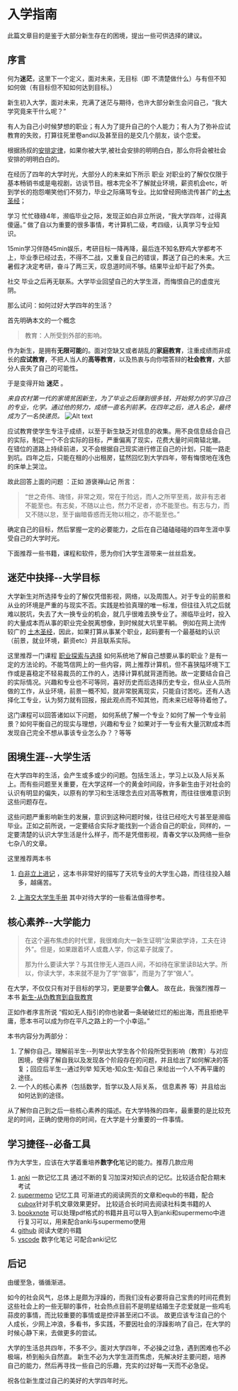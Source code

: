 # 入学指南
此篇文章目的是鉴于大部分新生存在的困境，提出一些可供选择的建议。
## 序言

何为**迷茫**，这里下一个定义，面对未来，无目标（即 不清楚做什么）与有但不知如何做（有目标但不知如何达到目标。）
  
新生初入大学，面对未来，充满了迷茫与期待，也许大部分新生会问自己，“我大学究竟来干什么呢？”

有人为自己小时候梦想的职业；有人为了提升自己的个人能力；有人为了弥补应试教育的失败，打算往死里卷and以及甚至目的是交几个朋友，谈个恋爱。

根据扬叔的[安排定律](https://zhuanlan.zhihu.com/p/362392710)，如果你被大学,被社会安排的明明白白，那么你将会被社会安排的明明白白的。

在经历了四年的大学时光，大部分人的未来如下所示
  职业   对职业的了解仅仅限于基本畅销书或是电视剧，访谈节目。根本完全不了解就业环境，薪资机会etc，听到学长的抱怨嘲笑他们不努力，毕业之际痛骂专业。比如曾经网络流传甚广的[土木圣经](https://tieba.baidu.com/p/6172715724)；

  学习   忙忙碌碌4年，濒临毕业之际，发现正如白非立所说，“我大学四年，过得真傻逼。” 做了自以为重要的很多事情，考计算机二级，考四级，认真学习专业知识。
  
  15min学习伴随45min娱乐，考研目标一降再降，最后连不知名野鸡大学都考不上，毕业季已经过去，不得不二战，又重复自己的错误，葬送了自己的未来。大三暑假才决定考研，奋斗了两三天，叹息道时间不够。结果毕业却干起了外卖。

  社交  毕业之后再无联系。大学毕业回望自己的大学生涯，而悔恨自己的虚度光阴。

那么试问：如何过好大学四年的生活？

首先明确本文的一个概念
> 教育：人所受到外部的影响。
> 
作为新生，是拥有**无限可能**的。面对空缺又或者胡乱的**家庭教育**，注重成绩而非成长的**应试教育**，不把人当人的**高等教育**，以及热衷与向你喂答辩的**社会教育**，大部分人丧失了自己的可能性。

于是变得开始 **迷茫** 。

*来自农村第一代的家境贫困新生，为了毕业之后赚到很多钱，开始努力的学习自己的专业，化学。通过他的努力，成绩一直名列前茅。在四年之后，进入名企，最终成为了一名快递员。*
![Alt text](1697707786849-1.gif)

应试教育使学生专注于成绩，以至于新生缺乏对信息的收集。用不良信息结合自己的实际，制定一个不合实际的目标，严重偏离了现实，花费大量时间南辕北辙。
在错位的道路上持续前进，又不会根据自己现实进行修正自己的计划，只能一路走到坑。四年之后，只能在租的小出租房，猛然回忆到大学四年，带有悔恨地在浅色的床单上哭泣。

故此回答上面的问题 ：正如 游褒禅山记 所言：
> “世之奇伟、瑰怪，非常之观，常在于险远，而人之所罕至焉，故非有志者不能至也。有志矣，不随以止也，然力不足者，亦不能至也。有志与力，而又不随以怠，至于幽暗昏惑而无物以相之，亦不能至也。”

确定自己的目标，然后掌握一定的必要能力，之后在自己磕磕碰碰的四年生涯中享受自己的大学时光。

下面推荐一些书籍，课程和软件，愿为你们大学生涯带来一丝丝启发。

## 迷茫中抉择--大学目标

大学新生对所选择专业的了解仅凭借影视，网络，以及周围人。对于专业的前景和从业的环境是严重的与现实不否。实践是检验真理的唯一标准，但往往入坑之后就难以脱坑，失去了大一换专业的机会，就几乎很难去换专业了。濒临毕业时，投入的大量成本而从事的职业完全脱离想像，到时候就大坑里平躺。
例如在网上流传较广的 [土木圣经](https://tieba.baidu.com/p/6172715724)，因此，如果打算从事某个职业，起码要有一个最基础的认识（前景，就业环境，薪资etc）并且联系实际。

这里推荐一门课程
[职业探索与选择](https://next.xuetangx.com/course/THU07111000433/16906166?channel=i.area.related_search)
如何系统地了解自己想要从事的职业？是有一定的方法论的。不能笃信网上的一些内容，网上推荐计算机，但不喜狭隘环境下工作或是喜稳定不轻易裁员的工作的人，选择计算机就背道而驰。故一定要结合自己的实际情况。兴趣和专业也不可等同，喜好历史而后选择历史专业，但从业人员所做的工作，从业环境，前景一概不知，就非常脱离现实，只能自讨苦吃。还有人选择化工专业，认为努力就有回报，报此观点而不知其他，而未来已经等待着他了。

这门课程可以回答诸如以下问题，
如何系统了解一个专业？如何了解一个专业前景？如何平衡自己的现实与理想，兴趣和专业？如果对于一专业有大量沉默成本而发现自己完全不想从事该专业怎么办？？等等

## 困境生涯--大学生活

在大学四年的生活，会产生或多或少的问题。包括生活上，学习上以及人际关系上。而有些问题至关重要，在大学这样一个的黄金时间段，许多新生由于对社会的认识有明显的偏失，以原有的学习和生活理念去应对高等教育，而往往很难意识到这些问题存在。

这些问题严重影响新生的发展，意识到这种问题时候，往往已经吃大亏甚至是濒临毕业。正如之前所说，一定要结合实际才能找到一个适合自己的职业，同样的，一定要清楚的认识大学生活是什么样子，而不是凭借影视，青春文学以及网络一些杂七杂八的文章。

这里推荐两本书   
1. [白非立上进记](https://zhuanlan.zhihu.com/p/91072728)  ，这本书非常好的描写了天坑专业的大学生心路，而往往投入越多，越痛苦。

2. [上海交大学生手册](https://survivesjtu.gitbook.io/survivesjtumanual/li-zhi-pian/huan-ying-lai-dao-shang-hai-jiao-tong-da-xue)  其中对待大学的一些看法值得参考。

## 核心素养--大学能力

>在这个遍布焦虑的时代里，我很难向大一新生证明“汝果欲学诗，工夫在诗外”。但是，如果跟着坏人或蠢人学，你这辈子就废了。
>
>那为什么要读大学？与其住惨无人道四人间，不如待在家里读B站大学。所以，你读大学，本来就不是为了学“做事”，而是为了学“做人”。

在大学，不仅仅只有对于目标的学习，更是要学会**做人**。
故在此，我强烈推荐一本书 [新生-从伪教育到自我教育](https://github.com/Anticorianderist/de-vegetable)

正如作者序言所说 “假如无人指引的你也驶着一条破破烂烂的船出海，而且拒绝平庸，愿本书可以成为你在平凡之路上的一个小幸运。”  

本书内容分为两部分：
1. 了解你自己。理解前半生--列举出大学生各个阶段所受到影响（教育）与对应困境，使得了解自我以及发现各个阶段存在的问题，并且给出了如何解决的答复；回应后半生--通过列举 知天地-知众生-知自己 来给出一个人不再平庸的途径。
2. 一个人的核心素养（包括数学，哲学以及人际关系， 信息素养 等）并且给出如何达到的途径。

从了解你自己到之后一些核心素养的描述。在大学特殊的四年，最重要的是比较充足的时间，正确的使用你的时间，在大学是十分重要的一件事情。

## 学习捷径--必备工具

作为大学生，应该在大学着重培养**数字化**笔记的能力。推荐几款应用

1. [anki](https://apps.ankiweb.net/) 一款记忆工具  通过不断的复习加深对知识点的记忆。比较适合配合期末考试
2. [supermemo](https://zhuanlan.zhihu.com/p/352176551) 记忆工具  可渐进式的阅读网页的文章和equb的书籍，配合[cubox](https://cubox.cc/)针对手机文章效果更好。  比较适合长时间去阅读社科类书籍的人
3. [bookxnote](http://www.bookxno)  可以处理pdf格式的书籍并且可以导入到anki和supermemo中进行复习可以，用来配合anki与supermemo使用
4. [github](https://github.com/) 阅读大佬的书籍
5. [vscode](https://zhuanlan.zhihu.com/p/366596107)  数字化笔记  可配合anki记忆

     
## 后记

  由缓至急，循循渐进。

  如今的社会风气，总体上是颇为浮躁的，而我们没有必要将自己宝贵的时间花费到这些社会上的一些无聊的事件，社会热点目前不是明星结婚生子恋爱就是一些鸡毛蒜皮的事情，而比较重要的事情或是控评甚至闭口不谈。
  故更应该专注自己的个人成长，少网上冲浪，多看书，多实践，不要因社会的浮躁影响了自己，在大学的时候心静下来，去做更多的尝试。

  大学的生活总共四年，不多不少。面对大学四年，不必操之过急，遇到困难也不必极端，桥到船头自然直。
  新生不必为大学生涯而焦虑，先解决好主要问题，培养自己的能力，然后再寻找一些自己的乐趣，充实的过好每一天而不必急促。
  
  祝各位新生度过自己的美好的大学四年时光。
